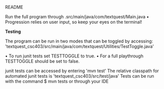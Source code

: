 README

Run the full program through .src/main/java/com/textquest/Main.java
    • Progression relies on user input, so keep your eyes on the terminal!

**Testing**

The program can be run in two modes that can be toggled by accessing: 
'textquest_csc403/src/main/java/com/textquest/Utilities/TestToggle.java'

• To run junit tests set TESTTOGGLE to true.
• For a full playthrough TESTTOGGLE should be set to false.

junit tests can be accessed by entering 'mvn test'
The relative classpath for automated junit tests is 'textquest_csc403/src/test/java'
Tests can be run with the command $ mvn tests or through your IDE


